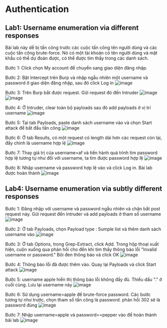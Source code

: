 # Authentication
## Lab1: Username enumeration via different responses
Bài lab này dễ bị tấn công trước các cuộc tấn công tên người dùng và các cuộc tấn công brute-force. Nó có một tài khoản có tên người dùng và mật khẩu có thể dự đoán được, có thể được tìm thấy trong các danh sách.

Bước 1: Click chọn My account để chuyển sang giao diện đăng nhập.

Bước 2: Bật Intercept trên Burp và nhập ngẫu nhiên một username và password ở giao diện đăng nhập, sau đó click Log in
![image](https://user-images.githubusercontent.com/74781135/201239248-b19b1b83-9f66-4577-92a3-5b116a3cf2dc.png)

Bước 3: Trên Burp bắt được request. Gửi request đó đến Intruder
![image](https://user-images.githubusercontent.com/74781135/201239639-0a99d596-918e-43a6-b5fe-92475546cf57.png)
![image](https://user-images.githubusercontent.com/74781135/201239928-5d0e13ed-3e22-4ec0-b3a9-9c4fda6871ba.png)

Bước 4: Ở Intruder, clear toàn bộ payloads sau đó add payloads ở vị trí username
![image](https://user-images.githubusercontent.com/74781135/201240311-cd21ea5a-e1ac-4494-9a20-2579e82c93c0.png)

Bước 5: Tại tab Payloads, paste danh sách username vào và chọn Start attack để bắt đầu tấn công
![image](https://user-images.githubusercontent.com/74781135/201240876-144b611f-f558-417a-923e-595286a6e2e1.png)

Bước 6: Ở tab Results, có một request có length dài hơn các request còn lại, đấy chính là username hợp lệ
![image](https://user-images.githubusercontent.com/74781135/201242733-fad3e17f-c04a-4939-ad3d-9b9aa525690d.png)

Bước 7: Thay giá trị của username=af và tiến hành quá trình tìm password hợp lệ tương tự như đối với username, ta tìm được password hợp lệ
![image](https://user-images.githubusercontent.com/74781135/201243509-4a045929-aa33-42dd-aba0-2faf424145c3.png)

Bước 8: Nhập username và password hợp lệ vào và click Log in. Bài lab được hoàn thành
![image](https://user-images.githubusercontent.com/74781135/201243668-8d65cb2f-5637-465b-a09c-28782f295ccc.png)

## Lab4: Username enumeration via subtly different responses
Bước 1: Đăng nhập với username và password ngẫu nhiên và chặn bắt post request này. Gửi request đến Intruder và add payloads ở tham số username
![image](https://user-images.githubusercontent.com/74781135/201254362-fe419613-da58-4645-8360-ef233f5f2a76.png)

Bước 2: Ở tab Payloads, chọn Payload type : Sumple list và thêm danh sách username vào
![image](https://user-images.githubusercontent.com/74781135/201254649-fae7211f-b26c-4212-b04f-e21a1bb6771c.png)

Bước 3: Ở tab Options, trong Grep-Extract, click Add. Trong hộp thoại xuất hiện, cuộn xuống qua phản hồi cho đến khi tìm thấy thông báo lỗi "Invalid username or password." Bôi đen thông báo và click OK
![image](https://user-images.githubusercontent.com/74781135/201255260-c896781f-8632-42e2-9b69-693abd68ec89.png)

Bước 4: Thông báo lỗi đã được thêm vào. Quay lại Payloads và click Start attack
![image](https://user-images.githubusercontent.com/74781135/201255548-8b9e937e-2a2b-48c2-9141-dc2f44d698dc.png)

Bước 5: username apple hiển thị thông báo lỗi không đầy đủ. Thiếu dấu "." ở cuối cùng. Lưu lại username này
![image](https://user-images.githubusercontent.com/74781135/201256492-a452cb51-c880-4dbc-9d2b-e82dad9171c9.png)

Bước 6: Sử dụng username=apple để brute-force password. Các bước tương tự như trước, chọn tham số tấn công là password. phản hồi 302 sẽ là password đúng
![image](https://user-images.githubusercontent.com/74781135/201257079-1b0e3fa5-74f9-44b9-a8f4-52f036152f6c.png)

Bước 7: Nhập username=apple và password==pepper vào để hoàn thành bài lab
![image](https://user-images.githubusercontent.com/74781135/201257256-96db7564-c93b-404c-8f58-ae10341de6fe.png)
